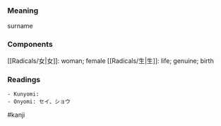 ### Meaning

surname

### Components

[[Radicals/女|女]]: woman; female [[Radicals/生|生]]: life; genuine; birth

### Readings

```
- Kunyomi: 
- Onyomi: セイ、ショウ
```

#kanji